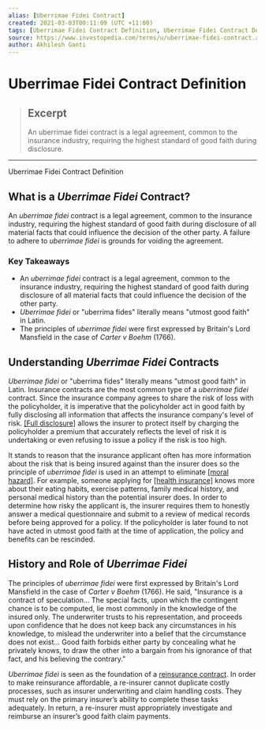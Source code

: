 ```yaml
---
alias: [Uberrimae Fidei Contract]
created: 2021-03-03T00:11:09 (UTC +11:00)
tags: [Uberrimae Fidei Contract Definition, Uberrimae Fidei Contract Definition]
source: https://www.investopedia.com/terms/u/uberrimae-fidei-contract.asp
author: Akhilesh Ganti
---
```


# Uberrimae Fidei Contract Definition

> ## Excerpt
> An uberrimae fidei contract is a legal agreement, common to the insurance industry, requiring the highest standard of good faith during disclosure.

---

Uberrimae Fidei Contract Definition
## What is a _Uberrimae Fidei_ Contract?

An _uberrimae fidei_ contract is a legal agreement, common to the insurance industry, requiring the highest standard of good faith during disclosure of all material facts that could influence the decision of the other party. A failure to adhere to _uberrimae fidei_ is grounds for voiding the agreement.

### Key Takeaways

-   An _uberrimae fidei_ contract is a legal agreement, common to the insurance industry, requiring the highest standard of good faith during disclosure of all material facts that could influence the decision of the other party.
-   _Uberrimae fidei_ or "uberrima fides" literally means "utmost good faith" in Latin.
-   The principles of _uberrimae fidei_ were first expressed by Britain's Lord Mansfield in the case of _Carter v Boehm_ (1766).

## Understanding _Uberrimae Fidei_ Contracts

_Uberrimae fidei_ or "uberrima fides" literally means "utmost good faith" in Latin. Insurance contracts are the most common type of a _uberrimae fidei_ contract. Since the insurance company agrees to share the risk of loss with the policyholder, it is imperative that the policyholder act in good faith by fully disclosing all information that affects the insurance company's level of risk. [[Full disclosure]](https://www.investopedia.com/terms/f/fulldisclosure.asp) allows the insurer to protect itself by charging the policyholder a premium that accurately reflects the level of risk it is undertaking or even refusing to issue a policy if the risk is too high.

It stands to reason that the insurance applicant often has more information about the risk that is being insured against than the insurer does so the principle of _uberrimae fidei_ is used in an attempt to eliminate [[moral hazard]](https://www.investopedia.com/terms/m/moralhazard.asp). For example, someone applying for [[health insurance]](https://www.investopedia.com/terms/h/healthinsurance.asp) knows more about their eating habits, exercise patterns, family medical history, and personal medical history than the potential insurer does. In order to determine how risky the applicant is, the insurer requires them to honestly answer a medical questionnaire and submit to a review of medical records before being approved for a policy. If the policyholder is later found to not have acted in utmost good faith at the time of application, the policy and benefits can be rescinded.

## History and Role of _Uberrimae Fidei_

The principles of _uberrimae fidei_ were first expressed by Britain's Lord Mansfield in the case of _Carter v Boehm_ (1766). He said, "Insurance is a contract of speculation... The special facts, upon which the contingent chance is to be computed, lie most commonly in the knowledge of the insured only. The underwriter trusts to his representation, and proceeds upon confidence that he does not keep back any circumstances in his knowledge, to mislead the underwriter into a belief that the circumstance does not exist... Good faith forbids either party by concealing what he privately knows, to draw the other into a bargain from his ignorance of that fact, and his believing the contrary."

_Uberrimae fidei_ is seen as the foundation of a [reinsurance contract](https://www.investopedia.com/terms/r/reinsurance.asp). In order to make reinsurance affordable, a re-insurer cannot duplicate costly processes, such as insurer underwriting and claim handling costs. They must rely on the primary insurer’s ability to complete these tasks adequately. In return, a re-insurer must appropriately investigate and reimburse an insurer’s good faith claim payments.
